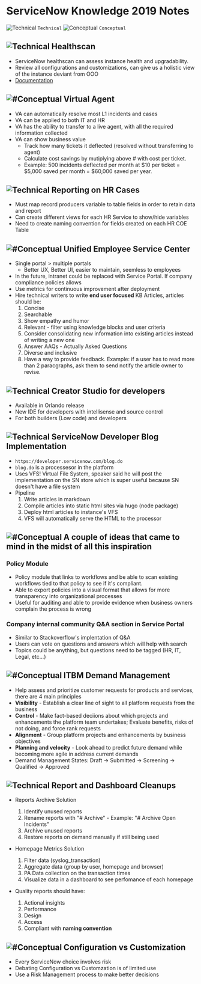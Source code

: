 # ServiceNow Knowledge 2019 Notes

![Technical](https://placehold.it/15/f03c15/000000?text=+) `Technical`
![Conceptual](https://placehold.it/15/c5f015/000000?text=+) `Conceptual`

## ![Technical](https://placehold.it/18/f03c15/000000?text=+) Healthscan

- ServiceNow healthscan can assess instance health and upgradability.
- Review all configurations and customizations, can give us a holistic view of the instance deviant from OOO
- [Documentation](https://www.servicenow.com/content/dam/servicenow-assets/public/en-us/doc-type/data-sheet/ds-configuration-review.pdf)

## ![#Conceptual](https://placehold.it/15/c5f015/000000?text=+) Virtual Agent

- VA can automatically resolve most L1 incidents and cases
- VA can be applied to both IT and HR
- VA has the ability to transfer to a live agent, with all the required information collected
- VA can show business value
  - Track how many tickets it deflected (resolved without transferring to agent)
  - Calculate cost savings by mutiplying above # with cost per ticket.
  - Example: 500 incidents deflected per month at $10 per ticket = \$5,000 saved per month = \$60,000 saved per year.

## ![Technical](https://placehold.it/18/f03c15/000000?text=+) Reporting on HR Cases

- Must map record producers variable to table fields in order to retain data and report
- Can create different views for each HR Service to show/hide variables
- Need to create naming convention for fields created on each HR COE Table

## ![#Conceptual](https://placehold.it/15/c5f015/000000?text=+) Unified Employee Service Center

- Single portal > multiple portals
  - Better UX, Better UI, easier to maintain, seemless to employees
- In the future, intranet could be replaced with Service Portal. If company compliance policies allows
- Use metrics for continuous improvement after deployment
- Hire technical writers to write **end user focused** KB Articles, articles should be:
  1. Concise
  2. Searchable
  3. Show empathy and humor
  4. Relevant - filter using knowledge blocks and user criteria
  5. Consider consolidating new information into existing articles instead of writing a new one
  6. Answer AAQs - Actually Asked Questions
  7. Diverse and inclusive
  8. Have a way to provide feedback. Example: if a user has to read more than 2 paracgraphs, ask them to send notify the article owner to revise.

## ![Technical](https://placehold.it/18/f03c15/000000?text=+) Creator Studio for developers

- Available in Orlando release
- New IDE for developers with intellisense and source control
- For both builders (Low code) and developers

## ![Technical](https://placehold.it/18/f03c15/000000?text=+) ServiceNow Developer Blog Implementation

- `https://developer.servicenow.com/blog.do`
- `blog.do` is a processesor in the platform
- Uses VFS! Virtual File System, speaker said he will post the implementation on the SN store which is super useful because SN doesn't have a file system
- Pipeline
  1. Write articles in markdown
  2. Compile articles into static html sites via hugo (node package)
  3. Deploy html articles to instance's VFS
  4. VFS will automatically serve the HTML to the processor

## ![#Conceptual](https://placehold.it/15/c5f015/000000?text=+) A couple of ideas that came to mind in the midst of all this inspiration

### Policy Module

- Policy module that links to workflows and be able to scan existing workflows tied to that policy to see if it's compliant.
- Able to export policies into a visual format that allows for more transparency into organizational processes
- Useful for auditing and able to provide evidence when business owners complain the process is wrong

### Company internal community Q&A section in Service Portal

- Similar to Stackoverflow's implentation of Q&A
- Users can vote on questions and answers which will help with search
- Topics could be anything, but questions need to be tagged (HR, IT, Legal, etc...)

## ![#Conceptual](https://placehold.it/15/c5f015/000000?text=+) ITBM Demand Management

- Help assess and prioritize customer requests for products and services, there are 4 main principles
- **Visibility** - Establish a clear line of sight to all platform requests from the business
- **Control** - Make fact-based deciions about which projects and enhancements the platform team undertakes; Evaluate benefits, risks of not doing, and force rank requests
- **Alignment** - Group platform projects and enhancements by business objectives
- **Planning and velocity** - Look ahead to predict future demand while becoming more agile in address current demands
- Demand Management States: Draft -> Submitted -> Screening -> Qualified -> Approved

## ![Technical](https://placehold.it/18/f03c15/000000?text=+) Report and Dashboard Cleanups

- Reports Archive Solution

  1. Identify unused reports
  2. Rename reports with "# Archive" - Example: "# Archive Open Incidents"
  3. Archive unused reports
  4. Restore reports on demand manually if still being used

- Homepage Metrics Solution

  1. Filter data (syslog_transaction)
  2. Aggregate data (group by user, homepage and browser)
  3. PA Data collection on the transaction times
  4. Visualize data in a dashboard to see perfomance of each homepage

- Quality reports should have:
  1. Actional insights
  2. Performance
  3. Design
  4. Access
  5. Compliant with **naming convention**

## ![#Conceptual](https://placehold.it/15/c5f015/000000?text=+) Configuration vs Customization

- Every ServiceNow choice involves risk
- Debating Configuration vs Customzation is of limited use
- Use a Risk Management process to make better decisions
